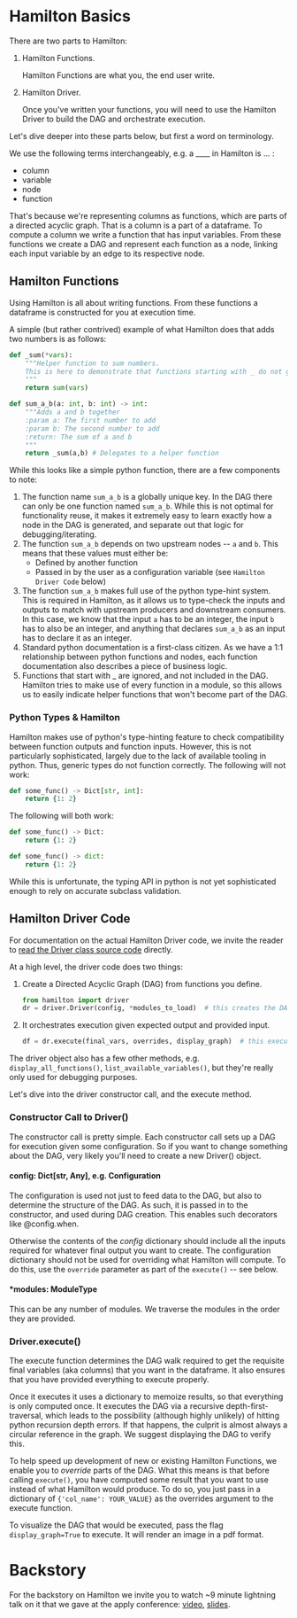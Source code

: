 # Hamilton Basics

There are two parts to Hamilton:

1. Hamilton Functions.

   Hamilton Functions are what you, the end user write.

2. Hamilton Driver.

   Once you've written your functions, you will need to use the Hamilton Driver to build the DAG and orchestrate
   execution.

Let's dive deeper into these parts below, but first a word on terminology.

We use the following terms interchangeably, e.g. a ____ in Hamilton is ... :

* column
* variable
* node
* function

That's because we're representing columns as functions, which are parts of a directed acyclic graph. That is
 a column is a part of a dataframe. To compute a column we write a function that has input variables. From these functions
we create a DAG and represent each function as a node, linking each input variable by an edge to its respective node.

## Hamilton Functions
Using Hamilton is all about writing functions. From these functions a dataframe is constructed for you at execution time.

A simple (but rather contrived) example of what Hamilton does that adds two numbers is as follows:

```python
def _sum(*vars):
    """Helper function to sum numbers.
    This is here to demonstrate that functions starting with _ do not get processed by hamilton.
    """
    return sum(vars)

def sum_a_b(a: int, b: int) -> int:
    """Adds a and b together
    :param a: The first number to add
    :param b: The second number to add
    :return: The sum of a and b
    """
    return _sum(a,b) # Delegates to a helper function
```

While this looks like a simple python function, there are a few components to note:
1. The function name `sum_a_b` is a globally unique key. In the DAG there can only be one function named `sum_a_b`.
   While this is not optimal for functionality reuse, it makes it extremely easy to learn exactly how a node in the DAG is generated,
   and separate out that logic for debugging/iterating.
2. The function `sum_a_b` depends on two upstream nodes -- `a` and `b`. This means that these values must either be:
    * Defined by another function
    * Passed in by the user as a configuration variable (see `Hamilton Driver Code` below)
3. The function `sum_a_b` makes full use of the python type-hint system. This is required in Hamilton,
   as it allows us to type-check the inputs and outputs to match with upstream producers and downstream consumers. In this case,
   we know that the input `a` has to be an integer, the input `b` has to also be an integer, and anything that declares `sum_a_b` as an input
   has to declare it as an integer.
4. Standard python documentation is a first-class citizen. As we have a 1:1 relationship between python functions and
   nodes, each function documentation also describes a piece of business logic.
5. Functions that start with _ are ignored, and not included in the DAG. Hamilton tries to make use of every function
   in a module, so this allows us to easily indicate helper functions that won't become part of the DAG.


### Python Types & Hamilton

Hamilton makes use of python's type-hinting feature to check compatibility between function outputs and function inputs. However,
this is not particularly sophisticated, largely due to the lack of available tooling in python. Thus, generic types do not function correctly.
The following will not work:

```python
def some_func() -> Dict[str, int]:
    return {1: 2}
```

The following will both work:
```python
def some_func() -> Dict:
    return {1: 2}
```

```python
def some_func() -> dict:
    return {1: 2}
```

While this is unfortunate, the typing API in python is not yet sophisticated enough to rely on accurate subclass validation.

## Hamilton Driver Code
For documentation on the actual Hamilton Driver code, we invite the reader to [read the Driver class source code](/hamilton/driver.py) directly.

At a high level, the driver code does two things:

1. Create a Directed Acyclic Graph (DAG) from functions you define.
   ```python
   from hamilton import driver
   dr = driver.Driver(config, *modules_to_load)  # this creates the DAG from the modules you pass in.
   ```
2. It orchestrates execution given expected output and provided input.
   ```python
   df = dr.execute(final_vars, overrides, display_graph)  # this executes the DAG appropriately to create the dataframe.
   ```

The driver object also has a few other methods, e.g. `display_all_functions()`, `list_available_variables()`, but they're
really only used for debugging purposes.

Let's dive into the driver constructor call, and the execute method.

### Constructor Call to Driver()
The constructor call is pretty simple. Each constructor call sets up a DAG for execution given some configuration.
So if you want to change something about the DAG, very likely you'll need to create a new Driver() object.

#### config: Dict[str, Any], e.g. Configuration
The configuration is used not just to feed data to the DAG, but also to determine the structure of the DAG.
As such, it is passed in to the constructor, and used during DAG creation. This enables such decorators like @config.when.

Otherwise the contents of the _config_ dictionary should include all the inputs required for whatever final output you
want to create. The configuration dictionary should not be used for overriding what Hamilton will compute.
To do this, use the `override` parameter as part of the `execute()` -- see below.

#### \*modules: ModuleType
This can be any number of modules. We traverse the modules in the order they are provided.

### Driver.execute()
The execute function determines the DAG walk required to get the requisite final variables (aka columns) that you want
in the dataframe. It also ensures that you have provided everything to execute properly.

Once it executes it uses a dictionary to memoize results, so that everything is only computed once. It executes the DAG
via a recursive depth-first-traversal, which leads to the possibility (although highly unlikely) of hitting python
recursion depth errors. If that happens, the culprit is almost always a circular reference in the graph. We suggest
displaying the DAG to verify this.

To help speed up development of new or existing Hamilton Functions, we enable you to _override_ parts of the DAG. What
this means is that before calling `execute()`, you have computed some result that you want to use instead of what Hamilton
would produce. To do so, you just pass in a dictionary of `{'col_name': YOUR_VALUE}` as the overrides argument to the
execute function.

To visualize the DAG that would be executed, pass the flag `display_graph=True` to execute. It will render an image in a pdf format.

# Backstory
For the backstory on Hamilton we invite you to watch ~9 minute lightning talk on it that we gave at the apply conference:
[video](https://www.youtube.com/watch?v=B5Zp_30Knoo), [slides](https://www.slideshare.net/StefanKrawczyk/hamilton-a-micro-framework-for-creating-dataframes).
